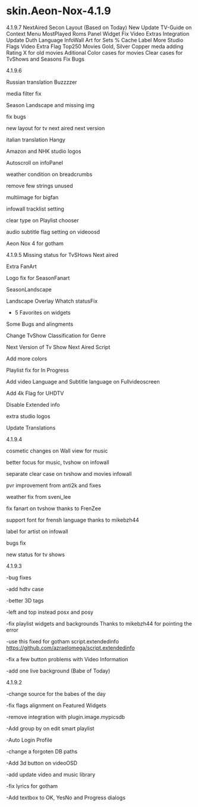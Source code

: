 skin.Aeon-Nox-4.1.9
===================
4.1.9.7
NextAired Secon Layout (Based on Today)
New Update TV-Guide on Context Menu
MostPlayed Roms Panel Widget Fix
Video Extras Integration Update
Duth Language
InfoWall Art for Sets
% Cache Label
More Studio Flags
Video Extra Flag
Top250 Movies Gold, Silver Copper meda
adding Rating X for old movies
Aditional Color cases for movies
Clear cases for TvShows and Seasons
Fix Bugs 


4.1.9.6

Russian translation Buzzzzer

media filter fix

Season Landscape and missing img

fix bugs

new layout for tv next aired next version

italian translation Hangy

Amazon and NHK studio logos

Autoscroll on infoPanel

weather condition on breadcrumbs

remove few strings unused

multiimage for bigfan

infowall tracklist setting

clear type on Playlist chooser

audio subtitle flag setting on videoosd




Aeon Nox 4 for gotham

4.1.9.5
Missing status for TvSHows Next aired

Extra FanArt

Logo fix for SeasonFanart

SeasonLandscape

Landscape Overlay Whatch statusFix

+ 5 Favorites on widgets

Some Bugs and alingments

Change TvShow Classification for Genre

Next Version of Tv Show Next Aired Script

Add more colors

Playlist fix for In Progress

Add video Language and Subtitle language on Fullvideoscreen

Add 4k Flag for UHDTV

Disable Extended info

extra studio logos 

Update Translations




4.1.9.4

cosmetic changes on Wall view for music

better focus for music, tvshow on infowall

separate clear case on tvshow and movies infowall

pvr improvement from anti2k and fixes

weather fix from sveni_lee

fix fanart on tvshow thanks to FrenZee

support font for frensh language thanks to mikebzh44

label for artist on infowall

bugs fix

new status for tv shows



4.1.9.3

-bug fixes

-add hdtv case

-better 3D tags

-left and top instead posx and posy

-fix playlist widgets and backgrounds Thanks to mikebzh44 for pointing the error

-use this fixed for gotham script.extendedinfo https://github.com/azraelomega/script.extendedinfo

-fix a few button problems with Video Information

-add one live background (Babe of Today)






4.1.9.2

-change source for the babes of the day 

-fix flags alignment on Featured Widgets

-remove integration with plugin.image.mypicsdb

-Add group by on edit smart playlist

-Auto Login Profile

-change a forgoten DB paths

-Add 3d button on videoOSD

-add update video and music library 

-fix lyrics for gotham

-Add textbox to OK, YesNo and Progress dialogs



